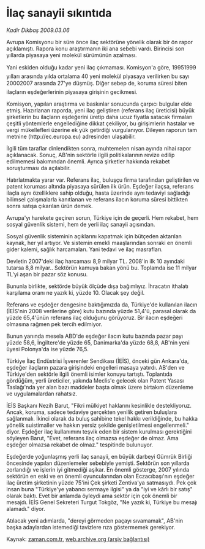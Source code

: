 # İlaç sanayii sıkıntıda

*Kadir Dikbaş 2009.03.06*

<tr><td class="metin" colspan="2" style="padding-top: 20px; padding-left: 5px; padding-right: 10px;">Avrupa Komisyonu bir süre önce ilaç sektörüne yönelik olarak bir ön rapor açıklamıştı. Rapora konu araştırmanın iki ana sebebi vardı. Birincisi son yıllarda piyasaya yeni molekül sürümünün azalması.</td></tr><tr><td class="metin" colspan="2" style="padding-top: 20px; padding-left: 5px; padding-right: 10px;"><p>Yani eskiden olduğu kadar yeni ilaç çıkmaması. Komisyon'a göre, 19951999 yılları arasında yılda ortalama 40 yeni molekül piyasaya verilirken bu sayı 20002007 arasında 27'ye düşmüş. Diğer sebep de, koruma süresi biten ilaçların eşdeğerlerinin piyasaya girişinin gecikmesi.
<p> Komisyon, yapılan araştırma ve baskınlar sonucunda çarpıcı bulgular elde etmiş. Hazırlanan raporda, yeni ilaç geliştiren (referans ilaç üreticisi) büyük şirketlerin bu ilaçların eşdeğerini üretip daha ucuz fiyatla satacak firmaları çeşitli yöntemlerle engellediğine dikkat çekiliyor, bu girişimlerin hastalar ve vergi mükellefleri üzerine ek yük getirdiği vurgulanıyor. Dileyen raporun tam metnine (http://ec.europa.eu) adresinden ulaşabilir.
<p> İlgili tüm taraflar dinlendikten sonra, muhtemelen nisan ayında nihai rapor açıklanacak. Sonuç, AB'nin sektörle ilgili politikalarının revize edilip edilmemesi bakımından önemli. Ayrıca şirketler hakkında rekabet soruşturması da açılabilir.
<p> Hatırlatmakta yarar var. Referans ilaç, buluşçu firma tarafından geliştirilen ve patent koruması altında piyasaya sürülen ilk ürün. Eşdeğer ilaçsa, referans ilaçla aynı özelliklere sahip olduğu, hasta üzerinde aynı tedaviyi sağladığı bilimsel çalışmalarla kanıtlanan ve referans ilacın koruma süresi bittikten sonra satışa çıkarılan ürün demek.
<p> Avrupa'yı harekete geçiren sorun, Türkiye için de geçerli. Hem rekabet, hem sosyal güvenlik sistemi, hem de yerli ilaç sanayii açısından. 
<p> Sosyal güvenlik sisteminin açıklarını kapatmak için bütçeden aktarılan kaynak, her yıl artıyor. Ve sistemin emekli maaşlarından sonraki en önemli gider kalemi, sağlık harcamaları. Yani tedavi ve ilaç masrafları.
<p> Devletin 2007'deki ilaç harcaması 8,9 milyar TL. 2008'in ilk 10 ayındaki tutarsa 8,8 milyar.. Sektörün kamuya bakan yönü bu. Toplamda ise 11 milyar TL'yi aşan bir pazar söz konusu.
<p> Bununla birlikte, sektörde büyük ölçüde dışa bağımlıyız. İhracatın ithalatı karşılama oranı ne yazık ki, yüzde 10. Olacak şey değil.
<p> Referans ve eşdeğer dengesine baktığımızda da, Türkiye'de kullanılan ilacın (İEİS'nin 2008 verilerine göre) kutu bazında yüzde 51,4'ü, parasal olarak da yüzde 65,4'ünün referans ilaç olduğunu görüyoruz. Bir ilacın eşdeğeri olmasına rağmen pek tercih edilmiyor.
<p> Bunun yanında mesela ABD'de eşdeğer ilacın kutu bazında pazar payı yüzde 58,6, İngiltere'de yüzde 65, Danimarka'da yüzde 68,8, AB'nin yeni üyesi Polonya'da ise yüzde 76,5.
<p> Türkiye İlaç Endüstrisi İşverenler Sendikası (İEİS), önceki gün Ankara'da, eşdeğer ilaçların pazara girişindeki engelleri masaya yatırdı. AB'den ve Türkiye'den sektörle ilgili önemli isimler konuyu tartıştı. Toplantıda gördüğüm, yerli üreticiler, yakında Meclis'e gelecek olan Patent Yasası Taslağı'nda yer alan bazı maddeler başta olmak üzere birtakım düzenleme ve uygulamalardan rahatsız.
<p> İEİS Başkanı Nezih Barut, "Fikri mülkiyet haklarını kesinlikle destekliyoruz. Ancak, koruma, sadece tedaviye gerçekten yenilik getiren buluşlara sağlanmalı. İkinci olarak da buluş sahibine tekel hakkı verildiğinde, bu hakka yönelik suistimaller ve hakkın yersiz şekilde genişletilmesi engellenmeli." diyor. Eşdeğer ilaç kullanımını teşvik eden bir sistem kurulması gerektiğini söyleyen Barut, "Evet, referans ilaç olmazsa eşdeğer de olmaz. Ama eşdeğer olmazsa rekabet de olmaz." tespitinde bulunuyor.
<p> Eşdeğerde yoğunlaşmış yerli ilaç sanayii, en büyük darbeyi Gümrük Birliği öncesinde yapılan düzenlemeler sebebiyle yemişti. Sektörün son yıllarda zorlandığı ve işlerin iyi gitmediği aşikar. En önemli gösterge, 2007 yılında sektörün en eski ve en önemli oyuncularından olan Eczacıbaşı'nın eşdeğer ilaç üretim şirketinin yüzde 75'ini Çek şirketi Zentiva'ya satmasıydı. Pek çok insan buna "Türkiye'ye yabancı sermaye ilgisi" ya da "iyi ve kârlı bir satış" olarak baktı. Evet bir anlamda öyleydi ama sektör için çok önemli bir mesajdı. İEİS Genel Sekreteri Turgut Tokgöz, "Ne yazık ki, Türkiye bu mesajı alamadı." diyor.
<p> Atılacak yeni adımlarda, "dereyi görmeden paçayı sıvamamak", AB'nin başka adaylardan istemediği tavizlere rıza göstermemek gerekiyor.<br/></p></p></p></p></p></p></p></p></p></p></p></p></p></p></td></tr>

Kaynak: [zaman.com.tr](http://zaman.com.tr/yazar.do?yazino=822149), [web.archive.org (arşiv bağlantısı)](http://web.archive.org/web/20090306220543/http://zaman.com.tr:80/yazar.do?yazino=822149)
